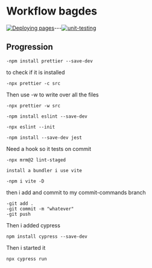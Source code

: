 # Workflow bagdes

[![Deploying pages](https://github.com/Sanhamm/social-media-client/actions/workflows/pages.yml/badge.svg)](https://github.com/Sanhamm/social-media-client/actions/workflows/pages.yml)---[![unit-testing](https://github.com/Sanhamm/social-media-client/actions/workflows/unitTest.yml/badge.svg)](https://github.com/Sanhamm/social-media-client/actions/workflows/unitTest.yml)

## Progression

```
-npm install prettier --save-dev
```

to check if it is installed

```
-npx prettier -c src
```

Then use -w to write over all the files

```
-npx prettier -w src
```

```
-npm install eslint --save-dev
```

```
-npx eslint --init
```

```
-npm install --save-dev jest
```

Need a hook so it tests on commit

```
-npx mrm@2 lint-staged
```

```
install a bundler i use vite
```

```
-npm i vite -D
```

then i add and commit to my commit-commands branch

```
-git add .
-git commit -m "whatever"
-git push
```

Then i added cypress

```
npm install cypress --save-dev
```

Then i started it

```
npx cypress run
```
